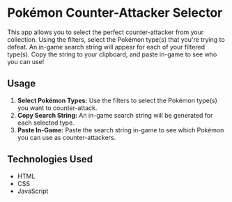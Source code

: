 # Pokémon Counter-Attacker Selector

This app allows you to select the perfect counter-attacker from your collection. Using the filters, select the Pokémon type(s) that you're trying to defeat. An in-game search string will appear for each of your filtered type(s). Copy the string to your clipboard, and paste in-game to see who you can use!

## Usage

1. **Select Pokémon Types:** Use the filters to select the Pokémon type(s) you want to counter-attack.
2. **Copy Search String:** An in-game search string will be generated for each selected type.
3. **Paste In-Game:** Paste the search string in-game to see which Pokémon you can use as counter-attackers.

## Technologies Used

- HTML
- CSS
- JavaScript
